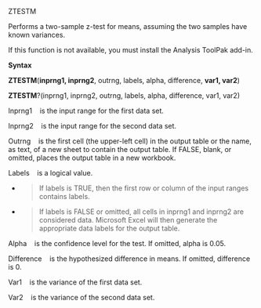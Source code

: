 ZTESTM

Performs a two-sample z-test for means, assuming the two samples have
known variances.

If this function is not available, you must install the Analysis ToolPak
add-in.

**Syntax**

**ZTESTM**(**inprng1, inprng2**, outrng, labels, alpha, difference,
**var1, var2**)

**ZTESTM**?(inprng1, inprng2, outrng, labels, alpha, difference, var1,
var2)

Inprng1&nbsp;&nbsp;&nbsp;&nbsp;is the input range for the first data
set.

Inprng2&nbsp;&nbsp;&nbsp;&nbsp;is the input range for the second data
set.

Outrng&nbsp;&nbsp;&nbsp;&nbsp;is the first cell (the upper-left cell) in
the output table or the name, as text, of a new sheet to contain the
output table. If FALSE, blank, or omitted, places the output table in a
new workbook.

Labels&nbsp;&nbsp;&nbsp;&nbsp;is a logical value.

  - > If labels is TRUE, then the first row or column of the input
    > ranges contains labels.

  - > If labels is FALSE or omitted, all cells in inprng1 and inprng2
    > are considered data. Microsoft Excel will then generate the
    > appropriate data labels for the output table.


Alpha&nbsp;&nbsp;&nbsp;&nbsp;is the confidence level for the test. If
omitted, alpha is 0.05.

Difference&nbsp;&nbsp;&nbsp;&nbsp;is the hypothesized difference in
means. If omitted, difference is 0.

Var1&nbsp;&nbsp;&nbsp;&nbsp;is the variance of the first data set.

Var2&nbsp;&nbsp;&nbsp;&nbsp;is the variance of the second data set.

